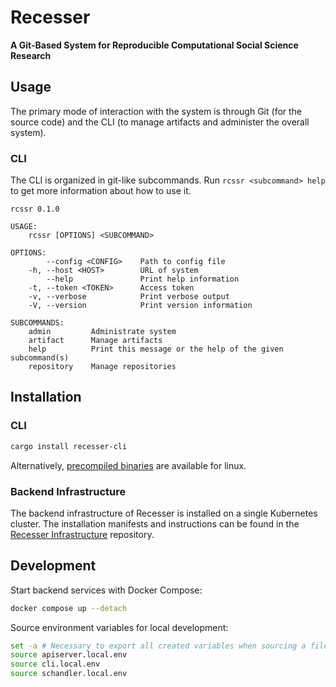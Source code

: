 # Recesser

**A Git-Based System for Reproducible Computational Social Science Research**

## Usage

The primary mode of interaction with the system is through Git (for the source code)
and the CLI (to manage artifacts and administer the overall system).

### CLI

The CLI is organized in git-like subcommands. Run `rcssr <subcommand> help` to get more information
about how to use it.

```
rcssr 0.1.0

USAGE:
    rcssr [OPTIONS] <SUBCOMMAND>

OPTIONS:
        --config <CONFIG>    Path to config file
    -h, --host <HOST>        URL of system
        --help               Print help information
    -t, --token <TOKEN>      Access token
    -v, --verbose            Print verbose output
    -V, --version            Print version information

SUBCOMMANDS:
    admin         Administrate system
    artifact      Manage artifacts
    help          Print this message or the help of the given subcommand(s)
    repository    Manage repositories
```

## Installation

### CLI

```sh
cargo install recesser-cli
```

Alternatively, [precompiled binaries](https://github.com/recesser/recesser/releases) are available
for linux.

### Backend Infrastructure

The backend infrastructure of Recesser is installed on a single Kubernetes cluster. The installation
manifests and instructions can be found in the [Recesser
Infrastructure](https://github.com/recesser/infrastructure) repository.

## Development

Start backend services with Docker Compose:

```bash
docker compose up --detach
```

Source environment variables for local development:

```bash
set -a # Necessary to export all created variables when sourcing a file
source apiserver.local.env
source cli.local.env
source schandler.local.env
```